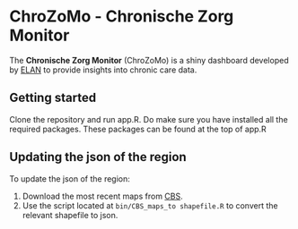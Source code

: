 # ChroZoMo - Chronische Zorg Monitor

The **Chronische Zorg Monitor** (ChroZoMo) is a shiny dashboard developed by [ELAN](https://elan.healthcampusdenhaag.nl) to provide insights into chronic care data.

## Getting started
Clone the repository and run app.R. Do make sure you have installed all the required packages. These packages can be found at the top of app.R

## Updating the json of the region
To update the json of the region:

1. Download the most recent maps from [CBS](https://www.cbs.nl/nl-nl/dossier/nederland-regionaal/geografische-data).
1. Use the script located at `bin/CBS_maps_to shapefile.R` to convert the relevant shapefile to json.